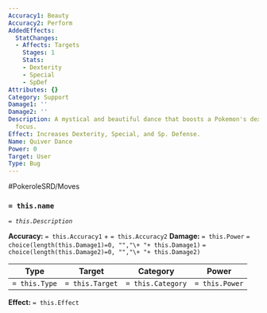 ```yaml
---
Accuracy1: Beauty
Accuracy2: Perform
AddedEffects:
  StatChanges:
  - Affects: Targets
    Stages: 1
    Stats:
    - Dexterity
    - Special
    - SpDef
Attributes: {}
Category: Support
Damage1: ''
Damage2: ''
Description: A mystical and beautiful dance that boosts a Pokemon's dexterity and
  focus.
Effect: Increases Dexterity, Special, and Sp. Defense.
Name: Quiver Dance
Power: 0
Target: User
Type: Bug
---
```


#PokeroleSRD/Moves

### `= this.name`
*`= this.Description`*

**Accuracy:** `= this.Accuracy1` + `= this.Accuracy2`
**Damage:** `= this.Power` `= choice(length(this.Damage1)=0, "","\+ "+ this.Damage1)` `= choice(length(this.Damage2)=0, "","\+ "+ this.Damage2)`

| Type          | Target          | Category          | Power          |
| ------------- | --------------- | ----------------  | -------------- |
| `= this.Type` | `= this.Target` | `= this.Category` | `= this.Power` | 

**Effect:** `= this.Effect`